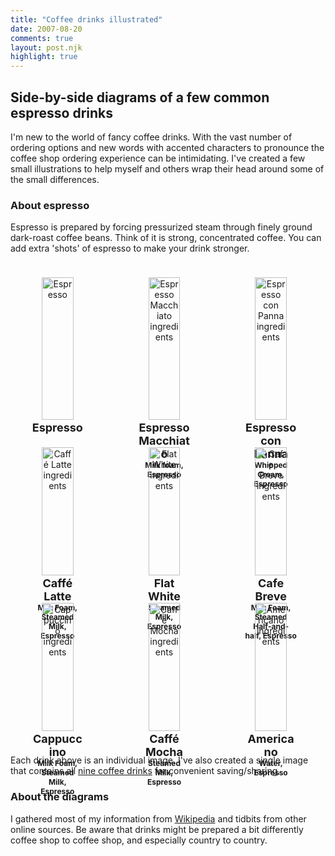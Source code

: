 ```yaml
---
title: "Coffee drinks illustrated"
date: 2007-08-20
comments: true
layout: post.njk
highlight: true
---
```

<h2 class="subtitle">Side-by-side diagrams of a few common espresso drinks</h2>

I'm new to the world of fancy coffee drinks. With the vast number of ordering options and new words with accented characters to pronounce the coffee shop ordering experience can be intimidating. I've created a few small illustrations to help myself and others wrap their head around some of the small differences.

### About espresso ###
Espresso is prepared by forcing pressurized steam through finely ground dark-roast coffee beans. Think of it is strong, concentrated coffee. You can add extra 'shots' of espresso to make your drink stronger.


<section class="drinks">

  <figure class="drink">
    <div class="img-wrapper">
      <img src="/media/posts/coffee-drinks-illustrated/espresso.svg" alt="Espresso" />
    </div>
    <h2>Espresso</h2>
  </figure>

  <figure class="drink">
    <div class="img-wrapper">
      <img class="drink-img" src="/media/posts/coffee-drinks-illustrated/espresso_macchiato.svg?2" alt="Espresso Macchiato ingredients" />
    </div>
    <h2>Espresso Macchiato</h2>
    <p class="ingredients">Milk foam, Espresso</p>
  </figure>

  <figure class="drink">
    <div class="img-wrapper">
      <img class="drink-img" src="/media/posts/coffee-drinks-illustrated/espresso_con_panna.svg?2" alt="Espresso con Panna ingredients" />
    </div>
    <h2>Espresso con Panna</h2>
    <p class="ingredients">Whipped Cream, Espresso</p>
  </figure>


  <figure class="drink">
    <div class="img-wrapper">
      <img class="drink-img" src="/media/posts/coffee-drinks-illustrated/caffe_latte.svg?2" alt="Caffé Latte ingredients " />
    </div>
    <h2>Caffé Latte</h2>
    <p class="ingredients">Milk Foam, Steamed Milk, Espresso</p>
  </figure>

  <figure class="drink">
    <div class="img-wrapper">
      <img class="drink-img" src="/media/posts/coffee-drinks-illustrated/flat_white.svg?2" alt="Flat White ingredients" />
    </div>
    <h2>Flat White</h2>
    <p class="ingredients">Steamed Milk, Espresso</p>
  </figure>

  <figure class="drink">
    <div class="img-wrapper">
      <img class="drink-img" src="/media/posts/coffee-drinks-illustrated/cafe_breve.svg?2" alt="Cafe Breve ingredients" />
    </div>
    <h2>Cafe Breve</h2>
    <p class="ingredients">Milk Foam, Steamed Half-and-half, Espresso</p>
  </figure>

 <figure class="drink">
    <div class="img-wrapper">
        <img class="drink-img" src="/media/posts/coffee-drinks-illustrated/cappuccino.svg?2" alt="Cappuccino ingredients" />
    </div>
    <h2>Cappuccino</h2>
    <p class="ingredients">Milk Foam, Steamed Milk, Espresso</p>
  </figure>

  <figure class="drink">
    <div class="img-wrapper">
      <img class="drink-img" src="/media/posts/coffee-drinks-illustrated/caffe_mocha.svg?2" alt="Caffe Mocha ingredients " />
    </div>
    <h2>Caffé Mocha</h2>
    <p class="ingredients">Steamed Milk, Espresso</p>
  </figure>

  <figure class="drink">
    <div class="img-wrapper">
      <img class="drink-img" src="/media/posts/coffee-drinks-illustrated/americano.svg?2" alt="Americano ingredients" />
    </div>
    <h2>Americano</h2>
    <p class="ingredients">Water, Espresso</p>
  </figure>

</section>


Each drink above is an individual image. I've also created a single image that contains all [nine coffee drinks](/media/posts/coffee-drinks-illustrated/9_coffee_drinks_illustrated.png) for convenient saving/sharing.


### About the diagrams ###

I gathered most of my information from [Wikipedia](http://www.wikipedia.org) and tidbits from other online sources. Be aware that drinks might be prepared a bit differently coffee shop to coffee shop, and especially country to country.

<style>
.drinks {
  /* Offset left to optically center */
  position: relative;
  left: -6px;

  display: grid;
  grid-template-columns: repeat(2, minmax(7.5rem, 1fr));
  grid-column-gap: 8px;
  grid-row-gap: 16px;
  margin: 24px 0;
}

@media (min-width: 600px) {
  .drinks {
    grid-template-columns: repeat(3, minmax(8.75rem, 15rem));
  }
}

.drink {
  text-align: center;
}

.img-wrapper {
  padding: 0 16px;
}

.drink img {
  width: 100%;
}

.drink h2 {
  margin-top: 2px;
  margin-bottom: 0;
  font-size: 1rem;
}

@media (min-width: 600px) {
  .drink h2 {
    font-size: 1.125rem;
  }
}

.ingredients {
  margin-top: 0;
  color: var(--muted-color);
  font-size: 0.75rem;
  font-weight: bold;
}

.figure--coffee-drinks {
  display: table;
  max-width: 640px;
  margin-bottom: 16px;
}

.figure--coffee-drinks img{
  max-width: 100%;
  margin-bottom: 8px;
}

</style>
